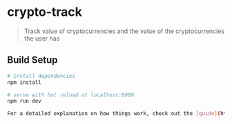 # crypto-track

> Track value of cryptocurrencies and the value of the cryptocurrencies the user has

## Build Setup

``` bash
# install dependencies
npm install

# serve with hot reload at localhost:8080
npm run dev

For a detailed explanation on how things work, check out the [guide](http://vuejs-templates.github.io/webpack/).
